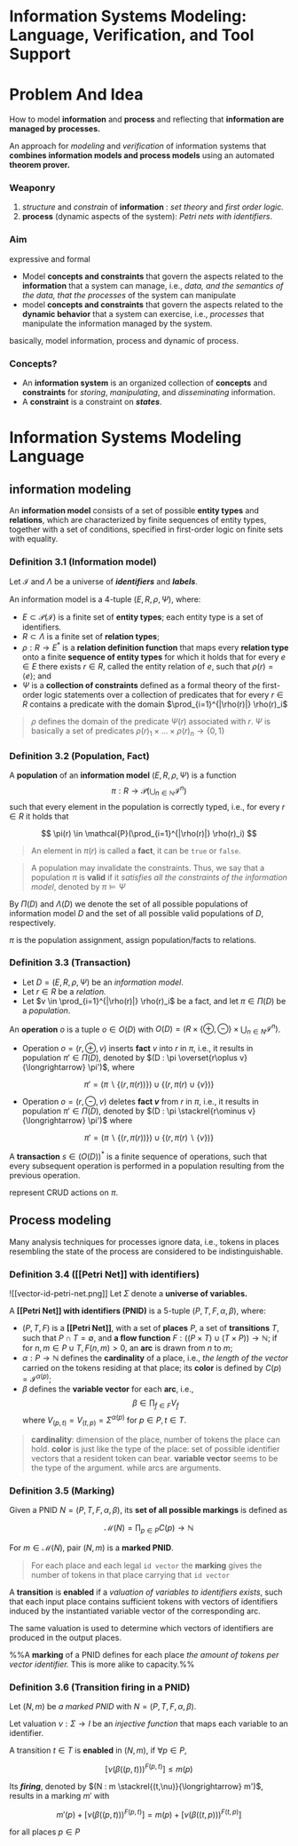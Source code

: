 # Information Systems Modeling: Language, Verification, and Tool Support

# Problem And Idea

How to model **information** and **process** and reflecting that **information are managed by** **processes.**

An approach for *modeling* and *verification* of information systems that **combines information models and process models** using an automated **theorem prover.**

### Weaponry

1. *structure* and *constrain* of **information** : *set theory* and *first order logic.*
2. **process** (dynamic aspects of the system): *Petri nets with identifiers*.

### Aim

expressive and formal 

- Model **concepts and constraints** that govern the aspects related to the **information** that a system can manage, i.e., *data, and the semantics of the data, that the processes* of the system can manipulate
- model **concepts and constraints** that govern the aspects related to the **dynamic behavior** that a system can exercise, i.e., *processes* that manipulate the information managed by the system.

basically, model information, process and dynamic of process. 

### Concepts?

- An **information system** is an organized collection of **concepts** and **constraints** for *storing*, *manipulating*, and *disseminating* information.
- A **constraint** is a constraint on ***states***.

# Information Systems Modeling Language

## information modeling

An **information model** consists of a set of possible **entity types** and **relations**, which are characterized by finite sequences of entity types, together with a set of conditions, specified in first-order logic on finite sets with equality.

### Definition 3.1 (Information model)

Let $\mathcal{I}$ and $\Lambda$ be a universe of ***identifiers*** and ***labels***.

An information model is a 4-tuple $(E, R, \rho, \Psi)$, where:

- $E \subset \mathcal{P}(\mathcal{I})$ is a finite set of **entity types**;  each entity type is a set of identifiers.
- $R \subset \Lambda$ is a finite set of **relation types**;
- $\rho: R \to E^*$ is a **relation definition function** that maps every **relation type** onto a finite **sequence of entity types** for which it holds that for every $e \in E$ there exists $r \in R$, called the entity relation of $e$, such that $\rho(r) = \langle e \rangle$; and
- $\Psi$ is a **collection of constraints** defined as a formal theory of the first-order logic statements over a collection of predicates that for every $r\in R$ contains a predicate with the domain $\prod_{i=1}^{|\rho(r)|} \rho(r)_i$


> $\rho$ defines the domain of the predicate $\Psi(r)$ associated with $r$.
> $\Psi$ is basically a set of predicates $\rho(r)_1 \times \dots \times \rho(r)_n \to \{0, 1\}$


### Definition 3.2 (Population, Fact)

A **population** of an **information model** $(E, R, \rho, \Psi)$ is a function 
$$
\pi : R \to \mathcal{P}(\bigcup_{n\in\mathbb{N}} \mathcal{I}^n)
$$ 
such that every element in the population is correctly typed, i.e., for every $r \in R$ it holds that

$$ \pi(r) \in \mathcal{P}(\prod_{i=1}^{|\rho(r)|} \rho(r)_i) $$

> An element in $\pi(r)$ is called a **fact**, it can be `true` or `false`.

>A population may invalidate the constraints. Thus, we say that a population $\pi$  is **valid** if it *satisfies all the constraints of the information model*, denoted by $\pi \models \Psi$

By $\Pi(D)$ and $\Lambda(D)$ we denote the set of all possible populations of information model $D$ and the set of all possible valid populations of $D$, respectively.

$\pi$ is the population assignment, assign population/facts to relations. 

### Definition 3.3 (Transaction)

- Let $D = (E, R, \rho, \Psi)$ be an *information model*.
- Let $r \in R$ be a *relation.* 
- Let $v \in \prod_{i=1}^{|\rho(r)|} \rho(r)_i$ be a fact, and let $\pi \in \Pi(D)$ be a *population*. 

An **operation** $o$ is a tuple $o \in O(D)$ with $O(D) = (R \times \{\oplus, \ominus \} × \bigcup_{n\in N} \mathcal{I}^n)$.

- Operation $o = (r, \oplus, v)$ inserts **fact** $v$ into $r$ in $\pi$, i.e., it results in population $\pi' \in \Pi(D)$, denoted by $(D : \pi \overset{r\oplus v}{\longrightarrow} \pi')$,  where

$$\pi' = (\pi \backslash \{(r, \pi(r))\}) \cup \{(r, \pi(r) \cup \{v\})\}$$

- Operation $o = (r, \ominus, v)$ deletes **fact $v$** from $r$ in $\pi$, i.e., it results in population $\pi' \in \Pi(D)$, denoted by $(D : \pi \stackrel{r\ominus v}{\longrightarrow} \pi')$ where 

$$\pi' = (\pi \backslash \{(r, \pi(r))\}) \cup \{(r, \pi(r) \backslash \{v\})\}$$

A **transaction** $s \in (O(D))^*$ is a finite sequence of operations, such that every subsequent operation is performed in a population resulting from the previous operation.

represent CRUD actions on $\pi$.

## Process modeling

Many analysis techniques for processes ignore data, i.e., tokens in places resembling the state of the process are considered to be indistinguishable.

### Definition 3.4 ([[Petri Net]] with identifiers)
![[vector-id-petri-net.png]]
Let $\Sigma$ denote a **universe of variables.**

A **[[Petri Net]] with identifiers (PNID)** is a 5-tuple $(P, T, F, \alpha, \beta)$, where:

- $(P, T, F)$ is a **[[Petri Net]]**, with a set of **places** $P$, a set of **transitions** $T$, such that $P \cap T = \emptyset$,  and **a flow function** $F: ((P \times T) \cup (T \times P)) \to \mathbb{N}$; if for $n, m \in P \cup T, F(n, m) > 0$, an **arc** is drawn from $n$  to $m$;
- $\alpha: P \to \mathbb{N}$ defines the **cardinality** of a place, i.e., *the length of the vector* carried on the tokens residing at that place; its **color** is defined by $C(p) = \mathcal{I}^{\alpha(p)}$;
- $\beta$ defines the **variable vector** for each **arc**, i.e., 
	$$\beta \in \prod_{f\in F} V_f$$
	where $V_{(p,t)} = V_{(t,p)} = \Sigma^{\alpha(p)}$ for $p \in P, t \in T$.

>**cardinality**: dimension of the place, number of tokens the place can hold.
>**color** is just like the type of the place: set of possible identifier vectors that a resident token can bear.
>**variable vector** seems to be the type of the argument. while arcs are arguments.

### Definition 3.5 (Marking)

Given a PNID $N = (P, T, F, \alpha, \beta)$, its **set of all possible markings** is defined as

$$\mathcal{M}(N) = \prod_{p\in P}C(p) \to \mathbb{N} $$

For $m \in \mathcal{M}(N)$, pair $(N, m)$ is a **marked PNID**.

>For each place and each legal `id vector`  the **marking**
>gives the number of tokens in that place carrying that `id vector` 

A **transition** is **enabled** if a *valuation of variables to identifiers* *exists*, such that each input place contains sufficient tokens with vectors of identifiers induced by the instantiated variable vector of the corresponding arc.

The same valuation is used to determine which vectors of identifiers are produced in the output places.

%%A **marking** of a PNID defines for each place *the amount of tokens per vector identifier.* This is more alike to capacity.%%

### Definition 3.6 (Transition firing in a PNID)

Let $(N, m)$ be *a marked PNID* with $N = (P, T, F, \alpha, \beta)$.

Let valuation $\nu : \Sigma \to I$ be an *injective function* that maps each variable to an identifier.

A transition $t ∈ T$ is **enabled** in $(N, m)$, if  $\forall p \in P$,

$$ [\nu(\beta((p, t)))^{F(p,t)}] \le m(p) $$

Its ***firing***, denoted by $(N : m \stackrel{(t,\nu)}{\longrightarrow} m')$, results in a marking $m'$ with

$$ m'(p)+[\nu(\beta((p, t)))^{F(p,t)}] = m(p)+[\nu(\beta((t, p)))^{F(t,p)}] $$

for all places $p \in P$